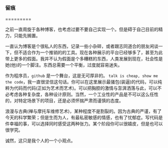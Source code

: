 ### 留痕
=========

之前一直周旋于各种博客，也考虑过要不要自己实现一个。但是碍于自己目前的精力，只能先搁置。

一直认为博客是个很私人的东西，记录一些小杂碎，或者跟志同道合的朋友闲谈一下，但不适合作为一个推销的的工具。现在各种展示的平台已经够多了，甚至为此带上更多的假面。我并不认为假面是个多糟糕的东西，人类发展到现在，社会性是她(他)的一个脚注。东西总需要一个平衡，过度就容易迷失。

作为程序员，`github` 是一个舞台，这是无可厚非的。 `talk is cheap, show me the code`，我一直很坚信这句话。你可以在这里展示最骚包(装逼)的代码，可以纯粹为代码而代码(正如为艺术而艺术)。可以把胸腔的激情与澎湃洒落与此，可以不必考虑各种复杂度，各种设计原则。当然，一个工业性的产品是不可以这么任性的，对特定场景下的项目，还是必须怀揣严肃而谨慎的态度。

浪漫与古典(禅与摩托车维修艺术)，某种程度不是割裂的。因为古典的严谨，有了今天的科学繁荣；但是生而为人，有最私密敏感的情感，也有了忧郁症。写代码是件幸福的事，可以选择同时感受这两种张力。某个阶段你可以很嬉皮，但是也可以很学究。

诚然，这只是我个人的一个小观点。
